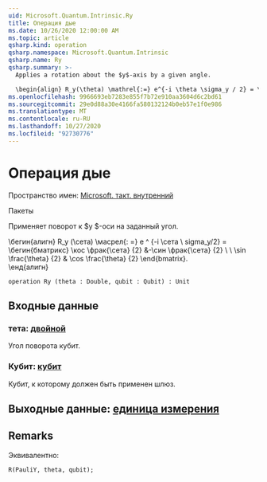 ```yaml
---
uid: Microsoft.Quantum.Intrinsic.Ry
title: Операция дые
ms.date: 10/26/2020 12:00:00 AM
ms.topic: article
qsharp.kind: operation
qsharp.namespace: Microsoft.Quantum.Intrinsic
qsharp.name: Ry
qsharp.summary: >-
  Applies a rotation about the $y$-axis by a given angle.

  \begin{align} R_y(\theta) \mathrel{:=} e^{-i \theta \sigma_y / 2} = \begin{bmatrix} \cos \frac{\theta}{2} & -\sin \frac{\theta}{2}  \\\\ \sin \frac{\theta}{2} & \cos \frac{\theta}{2} \end{bmatrix}. \end{align}
ms.openlocfilehash: 9966693eb7283e855f7b72e910aa3604d6c2bd61
ms.sourcegitcommit: 29e0d88a30e4166fa580132124b0eb57e1f0e986
ms.translationtype: MT
ms.contentlocale: ru-RU
ms.lasthandoff: 10/27/2020
ms.locfileid: "92730776"
---
```

# <a name="ry-operation"></a>Операция дые

Пространство имен: [Microsoft. такт. внутренний](xref:Microsoft.Quantum.Intrinsic)

Пакеты [](https://nuget.org/packages/)


Применяет поворот к $y $-оси на заданный угол.

\бегин{алигн} R_y (\сета) \масрел{: =} e ^ {-i \сета \ sigma_y/2} = \бегин{бматрикс} \кос \фрак{\сета} {2} &-\син \фрак{\сета} {2} \\ \\ \sin \frac{\theta} {2} & \cos \frac{\theta} {2} \end{bmatrix}.  
\енд{алигн}

```qsharp
operation Ry (theta : Double, qubit : Qubit) : Unit
```


## <a name="input"></a>Входные данные

### <a name="theta--double"></a>тета: [двойной](xref:microsoft.quantum.lang-ref.double)

Угол поворота кубит.


### <a name="qubit--qubit"></a>Кубит: [кубит](xref:microsoft.quantum.lang-ref.qubit)

Кубит, к которому должен быть применен шлюз.



## <a name="output--unit"></a>Выходные данные: [единица измерения](xref:microsoft.quantum.lang-ref.unit)



## <a name="remarks"></a>Remarks

Эквивалентно:

```qsharp
R(PauliY, theta, qubit);
```